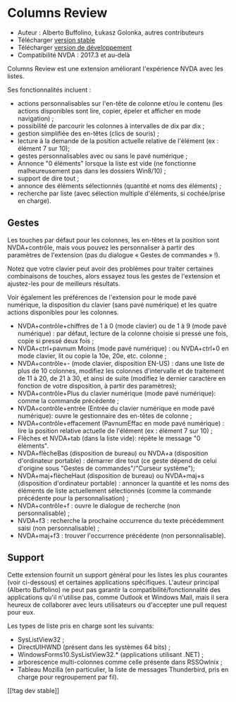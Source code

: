 # Columns Review #

* Auteur : Alberto Buffolino, Łukasz Golonka, autres contributeurs
* Télécharger [version stable][stable]
* Télécharger [version de développement][dev]
* Compatibilité NVDA : 2017.3 et au-delà

Columns Review est une extension améliorant l'expérience NVDA avec les
listes.

Ses fonctionnalités incluent :

* actions personnalisables sur l'en-tête de colonne et/ou le contenu (les
  actions disponibles sont lire, copier, épeler et afficher en mode
  navigation) ;
* possibilité de parcourir les colonnes à intervalles de dix par dix ;
* gestion simplifiée des en-têtes (clics de souris) ;
* lecture à la demande de la position actuelle relative de l'élément (ex :
  élément 7 sur 10);
* gestes personnalisables avec ou sans le pavé numérique ;
* Annonce "0 éléments" lorsque la liste est vide (ne fonctionne
  malheureusement pas dans les dossiers Win8/10) ;
* support de dire tout ;
* annonce des éléments sélectionnés (quantité et noms des éléments) ;
* recherche par liste (avec sélection multiple d'éléments, si cochée/prise
  en charge).

## Gestes

Les touches par défaut pour les colonnes, les en-têtes et la position sont
NVDA+contrôle, mais vous pouvez les personnaliser à partir des paramètres de
l'extension (pas du dialogue « Gestes de commandes » !).

Notez que votre clavier peut avoir des problèmes pour traiter certaines
combinaisons de touches, alors essayez tous les gestes de l'extension et
ajustez-les pour de meilleurs résultats.

Voir également les préférences de l'extension pour le mode pavé numérique,
la disposition du clavier (sans pavé numérique) et les quatre actions
disponibles pour les colonnes.

* NVDA+contrôle+chiffres de 1 à 0 (mode clavier) ou de 1 à 9 (mode pavé
  numérique) : par défaut, lecture de la colonne choisie si pressé une fois,
  copie si pressé deux fois ;
* NVDA+ctrl+pavnum Moins (mode pavé numérique) : ou NVDA+ctrl+0 en mode
  clavier, lit ou copie la 10e, 20e, etc. colonne ;
* NVDA+contrôle+- (mode clavier, disposition EN-US) : dans une liste de plus
  de 10 colonnes, modifiez les colonnes d'intervalle et de traitement de 11
  à 20, de 21 à 30, et ainsi de suite (modifiez le dernier caractère en
  fonction de votre disposition, à partir des paramètres);
* NVDA+contrôle+Plus du clavier numérique (mode pavé numérique): comme la
  commande précédente ;
* NVDA+contrôle+entrée (Entrée du clavier numérique en mode pavé numérique):
  ouvre le gestionnaire des en-têtes de colonne ;
* NVDA+contrôle+effacement (PavnumEffac en mode pavé numérique) : lire la
  position relative actuelle de l'élément (ex : élément 7 sur 10) ;
* Flèches et NVDA+tab (dans la liste vide): répète le message "0 éléments".
* NVDA+flècheBas (disposition de bureau) ou NVDA+a (disposition d'ordinateur
  portable) : démarrer dire tout (ce geste dépend de celui d'origine sous
  "Gestes de commandes"/"Curseur système");
* NVDA+maj+flècheHaut (disposition de bureau) ou NVDA+maj+s (disposition
  d'ordinateur portable) : annoncer la quantité et les noms des éléments de
  liste actuellement sélectionnés (comme la commande précédente pour la
  personnalisation) ;
* NVDA+contrôle+f : ouvre le dialogue de recherche (non personnalisable) ;
* NVDA+f3 : recherche la prochaine occurrence du texte précédemment saisi
  (non personnalisable) ;
* NVDA+maj+f3 : trouver l'occurrence précédente (non personnalisable).

## Support

Cette extension fournit un support général pour les listes les plus
courantes (voir ci-dessous) et certaines applications spécifiques. L'auteur
principal (Alberto Buffolino) ne peut pas garantir la
compatibilité/fonctionnalité des applications qu'il n'utilise pas, comme
Outlook et Windows Mail, mais il sera heureux de collaborer avec leurs
utilisateurs ou d'accepter une pull request pour eux.

Les types de liste pris en charge sont les suivants:

* SysListView32 ;
* DirectUIHWND (présent dans les systèmes 64 bits) ;
* WindowsForms10.SysListView32.* (applications utilisant .NET) ;
* arborescence multi-colonnes comme celle présente dans RSSOwlnix ;
* Tableau Mozilla (en particulier, la liste de messages Thunderbird, pris en
  charge pour regroupement par fil).


[[!tag dev stable]]


[stable]: https://www.nvaccess.org/addonStore/legacy?file=columnsReview

[dev]: https://www.nvaccess.org/addonStore/legacy?file=columnsReview-dev
